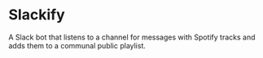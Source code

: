 # Slackify

A Slack bot that listens to a channel for messages with Spotify tracks and adds them to a communal public playlist.